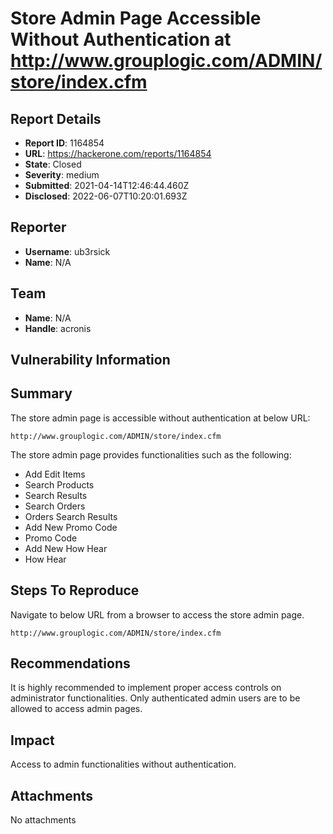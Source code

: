 # Store Admin Page Accessible Without Authentication at http://www.grouplogic.com/ADMIN/store/index.cfm

## Report Details
- **Report ID**: 1164854
- **URL**: https://hackerone.com/reports/1164854
- **State**: Closed
- **Severity**: medium
- **Submitted**: 2021-04-14T12:46:44.460Z
- **Disclosed**: 2022-06-07T10:20:01.693Z

## Reporter
- **Username**: ub3rsick
- **Name**: N/A

## Team
- **Name**: N/A
- **Handle**: acronis

## Vulnerability Information
## Summary
The store admin page is accessible without authentication at below URL:
```
http://www.grouplogic.com/ADMIN/store/index.cfm
```

The store admin page provides functionalities such as the following:
- Add Edit Items
- Search Products
- Search Results
- Search Orders
- Orders Search Results
- Add New Promo Code
- Promo Code
- Add New How Hear
- How Hear

## Steps To Reproduce
Navigate to below URL from a browser to access the store admin page.

```
http://www.grouplogic.com/ADMIN/store/index.cfm
```

## Recommendations
It is highly recommended to implement proper access controls on administrator functionalities. Only authenticated admin users are to be allowed to access admin pages.

## Impact

Access to admin functionalities without authentication.

## Attachments
No attachments
